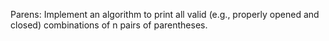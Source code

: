 Parens: Implement an algorithm to print all valid (e.g., properly opened and closed) 
combinations of n pairs of parentheses.
